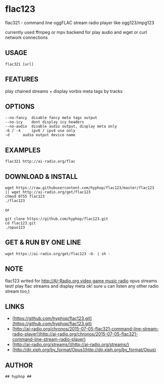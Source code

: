# flac123

flac321  - command line oggFLAC stream radio player like ogg123/mpg123

currently used ffmpeg or mpv backend for play audio and wget or curl network connections

## USAGE 

    flac321 [url]
 
## FEATURES

play chained streams + display vorbis meta tags by tracks

## OPTIONS

    --no-fancy	disable fancy meta tags output
    --no-icy	dont display icy headers
    --no-audio	disable audio output, display meta only
    -6 / -4 	ipv6 / ipv4 use only
    -d 		audio output device name

## EXAMPLES

    flac321 http://ai-radio.org/flac

## DOWNLOAD & INSTALL

    wget https://raw.githubusercontent.com/hyphop/flac123/master/flac123 || wget http://ai-radio.org/get/flac123
    chmod 0755 flac123 
    ./flac123 

or 

    git clone https://github.com/hyphop/flac123.git
    cd flac123.git
    ./opus123
    
## GET & RUN BY ONE LINE 

    wget https://ai-radio.org/get/flac123 -O- | sh -

## NOTE

flac123 writed for [http://AI-Radio.org video game music radio](http://ai-radio.org) opus streams test!
play flac streams and display meta ok! sure u can listen any other radio stream too;)

## LINKS

* [https://github.com/hyphop/flac123.git](https://github.com/hyphop/flac123.git)
* [http://ai-radio.org/chronos/2015-07-05-flac321-command-line-stream-radio-player](http://ai-radio.org/chronos/2015-07-05-flac321-command-line-stream-radio-player)
* [http://ai-radio.org/streams/](http://ai-radio.org/streams/)
* [http://dir.xiph.org/by_format/Opus](http://dir.xiph.org/by_format/Opus)

## AUTHOR 

    ## hyphop ##

